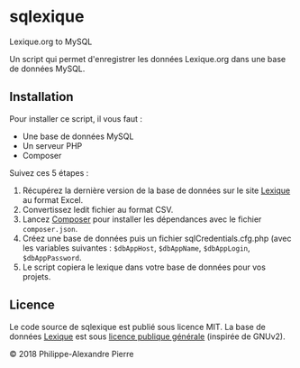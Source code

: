 # sqlexique
Lexique.org to MySQL

Un script qui permet d'enregistrer les données Lexique.org dans une base de données MySQL.

## Installation

Pour installer ce script, il vous faut :
* Une base de données MySQL
* Un serveur PHP
* Composer

Suivez ces 5 étapes :
1. Récupérez la dernière version de la base de données sur le site [Lexique](http://lexique.org) au format Excel.
2. Convertissez ledit fichier au format CSV.
3. Lancez [Composer](https://getcomposer.org/) pour installer les dépendances avec le fichier `composer.json`.
4. Créez une base de données puis un fichier sqlCredentials.cfg.php (avec les variables suivantes : `$dbAppHost`, `$dbAppName`, `$dbAppLogin`, `$dbAppPassword`.
5. Le script copiera le lexique dans votre base de données pour vos projets.

## Licence

Le code source de sqlexique est publié sous licence MIT.
La base de données [Lexique](http://lexique.org) est sous [licence publique générale](http://lexique.org/public/license_lexique.htm) (inspirée de GNUv2).

© 2018 Philippe-Alexandre Pierre
